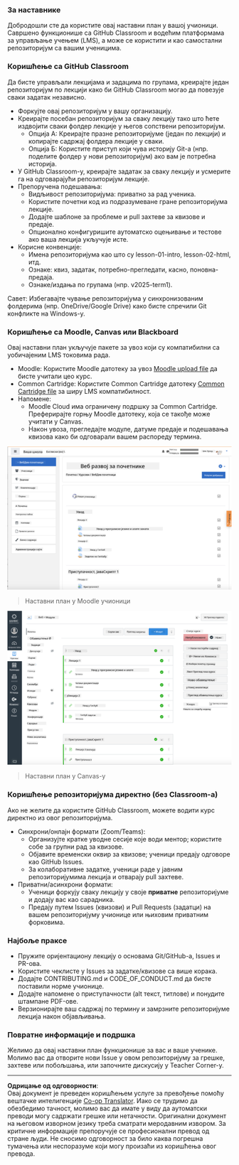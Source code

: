 <!--
CO_OP_TRANSLATOR_METADATA:
{
  "original_hash": "71009af209f81cc01a1f2d324200375f",
  "translation_date": "2025-10-03T10:50:25+00:00",
  "source_file": "for-teachers.md",
  "language_code": "sr"
}
-->
### За наставнике

Добродошли сте да користите овај наставни план у вашој учионици. Савршено функционише са GitHub Classroom и водећим платформама за управљање учењем (LMS), а може се користити и као самостални репозиторијум са вашим ученицима.

### Коришћење са GitHub Classroom

Да бисте управљали лекцијама и задацима по групама, креирајте један репозиторијум по лекцији како би GitHub Classroom могао да повезује сваки задатак независно.

- Форкујте овај репозиторијум у вашу организацију.
- Креирајте посебан репозиторијум за сваку лекцију тако што ћете издвојити сваки фолдер лекције у његов сопствени репозиторијум.
  - Опција А: Креирајте празне репозиторијуме (један по лекцији) и копирајте садржај фолдера лекције у сваки.
  - Опција Б: Користите приступ који чува историју Git-а (нпр. поделите фолдер у нови репозиторијум) ако вам је потребна историја.
- У GitHub Classroom-у, креирајте задатак за сваку лекцију и усмерите га на одговарајући репозиторијум лекције.
- Препоручена подешавања:
  - Видљивост репозиторијума: приватно за рад ученика.
  - Користите почетни код из подразумеване гране репозиторијума лекције.
  - Додајте шаблоне за проблеме и pull захтеве за квизове и предаје.
  - Опционално конфигуришите аутоматско оцењивање и тестове ако ваша лекција укључује исте.
- Корисне конвенције:
  - Имена репозиторијума као што су lesson-01-intro, lesson-02-html, итд.
  - Ознаке: квиз, задатак, потребно-прегледати, касно, поновна-предаја.
  - Ознаке/издања по групама (нпр. v2025-term1).

Савет: Избегавајте чување репозиторијума у синхронизованим фолдерима (нпр. OneDrive/Google Drive) како бисте спречили Git конфликте на Windows-у.

### Коришћење са Moodle, Canvas или Blackboard

Овај наставни план укључује пакете за увоз који су компатибилни са уобичајеним LMS токовима рада.

- Moodle: Користите Moodle датотеку за увоз [Moodle upload file](../../../../../../../teaching-files/webdev-moodle.mbz) да бисте учитали цео курс.
- Common Cartridge: Користите Common Cartridge датотеку [Common Cartridge file](../../../../../../../teaching-files/webdev-common-cartridge.imscc) за ширу LMS компатибилност.
- Напомене:
  - Moodle Cloud има ограничену подршку за Common Cartridge. Преферирајте горњу Moodle датотеку, која се такође може учитати у Canvas.
  - Након увоза, прегледајте модуле, датуме предаје и подешавања квизова како би одговарали вашем распореду термина.

![Moodle](../../translated_images/moodle.94eb93d714a50cb2c97435b408017dee224348b61bc86203ffd43a4f4e57b95f.sr.png)
> Наставни план у Moodle учионици

![Canvas](../../translated_images/canvas.fbd605ff8e5b8aff567d398528ce113db304446b90b9cad55c654de3fdfcda34.sr.png)
> Наставни план у Canvas-у

### Коришћење репозиторијума директно (без Classroom-а)

Ако не желите да користите GitHub Classroom, можете водити курс директно из овог репозиторијума.

- Синхрони/онлајн формати (Zoom/Teams):
  - Организујте кратке уводне сесије које води ментор; користите собе за групни рад за квизове.
  - Објавите временски оквир за квизове; ученици предају одговоре као GitHub Issues.
  - За колаборативне задатке, ученици раде у јавним репозиторијумима лекција и отварају pull захтеве.
- Приватни/асинхрони формати:
  - Ученици форкују сваку лекцију у своје **приватне** репозиторијуме и додају вас као сарадника.
  - Предају путем Issues (квизови) и Pull Requests (задатци) на вашем репозиторијуму учионице или њиховим приватним форковима.

### Најбоље праксе

- Пружите оријентациону лекцију о основама Git/GitHub-а, Issues и PR-ова.
- Користите чеклисте у Issues за задатке/квизове са више корака.
- Додајте CONTRIBUTING.md и CODE_OF_CONDUCT.md да бисте поставили норме учионице.
- Додајте напомене о приступачности (alt текст, титлове) и понудите штампане PDF-ове.
- Верзионирајте ваш садржај по термину и замрзните репозиторијуме лекција након објављивања.

### Повратне информације и подршка

Желимо да овај наставни план функционише за вас и ваше ученике. Молимо вас да отворите нови Issue у овом репозиторијуму за грешке, захтеве или побољшања, или започните дискусију у Teacher Corner-у.

---

**Одрицање од одговорности**:  
Овај документ је преведен коришћењем услуге за превођење помоћу вештачке интелигенције [Co-op Translator](https://github.com/Azure/co-op-translator). Иако се трудимо да обезбедимо тачност, молимо вас да имате у виду да аутоматски преводи могу садржати грешке или нетачности. Оригинални документ на његовом изворном језику треба сматрати меродавним извором. За критичне информације препоручује се професионални превод од стране људи. Не сносимо одговорност за било каква погрешна тумачења или неспоразуме који могу произаћи из коришћења овог превода.
